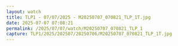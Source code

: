 ```yaml
---
layout: watch
title: TLP1 - 07/07/2025 - M20250707_070821_TLP_1T.jpg
date: 2025-07-07 07:08:21
permalink: /2025/07/07/watch/M20250707_070821_TLP_1
capture: TLP1/2025/202507/20250706/M20250707_070821_TLP_1T.jpg
---
```

